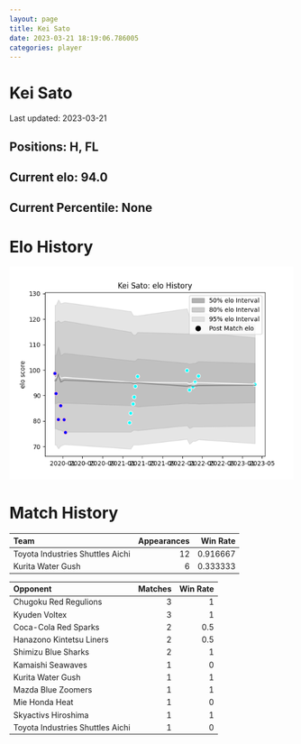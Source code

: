 ```yaml
---  
layout: page  
title: Kei Sato  
date: 2023-03-21 18:19:06.786005  
categories: player  
---
```

# Kei Sato


Last updated: 2023-03-21
## Positions: H, FL

## Current elo: 94.0

## Current Percentile: None

# Elo History


![elo history](history_KeiSato.png)
# Match History


| Team                             |   Appearances |   Win Rate |
|:---------------------------------|--------------:|-----------:|
| Toyota Industries Shuttles Aichi |            12 |   0.916667 |
| Kurita Water Gush                |             6 |   0.333333 |

| Opponent                         |   Matches |   Win Rate |
|:---------------------------------|----------:|-----------:|
| Chugoku Red Regulions            |         3 |        1   |
| Kyuden Voltex                    |         3 |        1   |
| Coca-Cola Red Sparks             |         2 |        0.5 |
| Hanazono Kintetsu Liners         |         2 |        0.5 |
| Shimizu Blue Sharks              |         2 |        1   |
| Kamaishi Seawaves                |         1 |        0   |
| Kurita Water Gush                |         1 |        1   |
| Mazda Blue Zoomers               |         1 |        1   |
| Mie Honda Heat                   |         1 |        0   |
| Skyactivs Hiroshima              |         1 |        1   |
| Toyota Industries Shuttles Aichi |         1 |        0   |